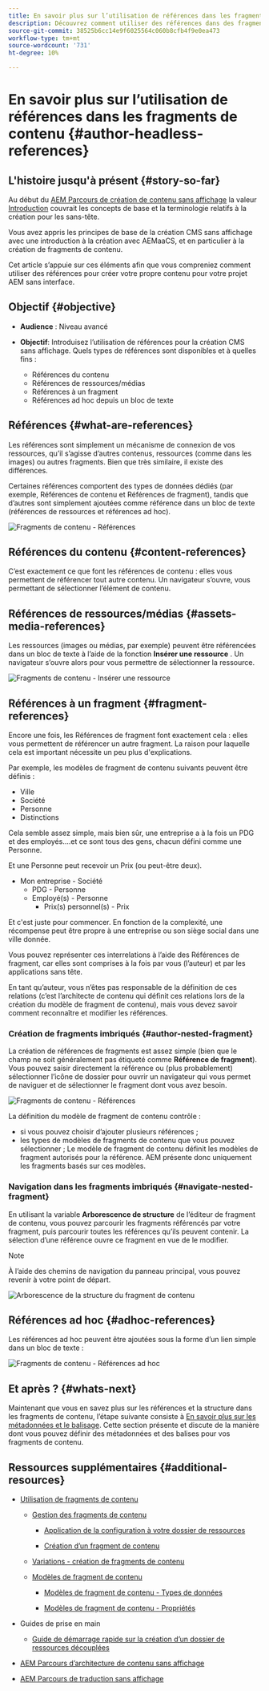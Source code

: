 ```yaml
---
title: En savoir plus sur l’utilisation de références dans les fragments de contenu
description: Découvrez comment utiliser des références dans des fragments de contenu pour du contenu, d’autres fragments et d’autres ressources (médias). Introduisez la nécessité et la mécanique des fragments imbriqués pour la création CMS sans affichage.
source-git-commit: 38525b6cc14e9f6025564c060b8cfb4f9e0ea473
workflow-type: tm+mt
source-wordcount: '731'
ht-degree: 10%

---
```


# En savoir plus sur l’utilisation de références dans les fragments de contenu {#author-headless-references}

## L&#39;histoire jusqu&#39;à présent {#story-so-far}

Au début du [AEM Parcours de création de contenu sans affichage](overview.md) la valeur [Introduction](introduction.md) couvrait les concepts de base et la terminologie relatifs à la création pour les sans-tête.

Vous avez appris les principes de base de la création CMS sans affichage avec une introduction à la création avec AEMaaCS, et en particulier à la création de fragments de contenu.

Cet article s’appuie sur ces éléments afin que vous compreniez comment utiliser des références pour créer votre propre contenu pour votre projet AEM sans interface.

## Objectif {#objective}

* **Audience** : Niveau avancé
* **Objectif**: Introduisez l’utilisation de références pour la création CMS sans affichage. Quels types de références sont disponibles et à quelles fins :

   * Références du contenu
   * Références de ressources/médias
   * Références à un fragment
   * Références ad hoc depuis un bloc de texte

## Références {#what-are-references}

Les références sont simplement un mécanisme de connexion de vos ressources, qu’il s’agisse d’autres contenus, ressources (comme dans les images) ou autres fragments. Bien que très similaire, il existe des différences.

Certaines références comportent des types de données dédiés (par exemple, Références de contenu et Références de fragment), tandis que d’autres sont simplement ajoutées comme référence dans un bloc de texte (références de ressources et références ad hoc).

![Fragments de contenu - Références](/help/journey-headless/author/assets/headless-journey-author-references-01.png)

## Références du contenu {#content-references}

C’est exactement ce que font les références de contenu : elles vous permettent de référencer tout autre contenu. Un navigateur s’ouvre, vous permettant de sélectionner l’élément de contenu.

## Références de ressources/médias {#assets-media-references}

Les ressources (images ou médias, par exemple) peuvent être référencées dans un bloc de texte à l’aide de la fonction **Insérer une ressource** . Un navigateur s’ouvre alors pour vous permettre de sélectionner la ressource.

![Fragments de contenu - Insérer une ressource](/help/journey-headless/author/assets/headless-journey-author-references-02.png)

## Références à un fragment {#fragment-references}

Encore une fois, les Références de fragment font exactement cela : elles vous permettent de référencer un autre fragment. La raison pour laquelle cela est important nécessite un peu plus d&#39;explications.

Par exemple, les modèles de fragment de contenu suivants peuvent être définis :

* Ville
* Société
* Personne
* Distinctions

Cela semble assez simple, mais bien sûr, une entreprise a à la fois un PDG et des employés....et ce sont tous des gens, chacun défini comme une Personne.

Et une Personne peut recevoir un Prix (ou peut-être deux).

* Mon entreprise - Société
   * PDG - Personne
   * Employé(s) - Personne
      * Prix(s) personnel(s) - Prix

Et c&#39;est juste pour commencer. En fonction de la complexité, une récompense peut être propre à une entreprise ou son siège social dans une ville donnée.

Vous pouvez représenter ces interrelations à l’aide des Références de fragment, car elles sont comprises à la fois par vous (l’auteur) et par les applications sans tête.

En tant qu’auteur, vous n’êtes pas responsable de la définition de ces relations (c’est l’architecte de contenu qui définit ces relations lors de la création du modèle de fragment de contenu), mais vous devez savoir comment reconnaître et modifier les références.

### Création de fragments imbriqués {#author-nested-fragment}

La création de références de fragments est assez simple (bien que le champ ne soit généralement pas étiqueté comme **Référence de fragment**). Vous pouvez saisir directement la référence ou (plus probablement) sélectionner l’icône de dossier pour ouvrir un navigateur qui vous permet de naviguer et de sélectionner le fragment dont vous avez besoin.

![Fragments de contenu - Références](/help/journey-headless/author/assets/headless-journey-author-references-03.png)

La définition du modèle de fragment de contenu contrôle :

* si vous pouvez choisir d’ajouter plusieurs références ;
* les types de modèles de fragments de contenu que vous pouvez sélectionner ; Le modèle de fragment de contenu définit les modèles de fragment autorisés pour la référence. AEM présente donc uniquement les fragments basés sur ces modèles.

### Navigation dans les fragments imbriqués {#navigate-nested-fragment}

En utilisant la variable **Arborescence de structure** de l’éditeur de fragment de contenu, vous pouvez parcourir les fragments référencés par votre fragment, puis parcourir toutes les références qu’ils peuvent contenir. La sélection d’une référence ouvre ce fragment en vue de le modifier.

>[!NOTE]
>
>À l’aide des chemins de navigation du panneau principal, vous pouvez revenir à votre point de départ.

![Arborescence de la structure du fragment de contenu](/help/assets/content-fragments/assets/cfm-structuretree-02.png)

## Références ad hoc {#adhoc-references}

Les références ad hoc peuvent être ajoutées sous la forme d’un lien simple dans un bloc de texte :

![Fragments de contenu - Références ad hoc](/help/journey-headless/author/assets/headless-journey-author-references-04.png)

## Et après ? {#whats-next}

Maintenant que vous en savez plus sur les références et la structure dans les fragments de contenu, l’étape suivante consiste à [En savoir plus sur les métadonnées et le balisage](metadata-tagging.md). Cette section présente et discute de la manière dont vous pouvez définir des métadonnées et des balises pour vos fragments de contenu.

## Ressources supplémentaires {#additional-resources}

* [Utilisation de fragments de contenu](/help/assets/content-fragments/content-fragments.md)

   * [Gestion des fragments de contenu](/help/assets/content-fragments/content-fragments-managing.md)

      * [Application de la configuration à votre dossier de ressources](/help/assets/content-fragments/content-fragments-configuration-browser.md#apply-the-configuration-to-your-assets-folder)

      * [Création d’un fragment de contenu](/help/assets/content-fragments/content-fragments-managing.md#creating-a-content-fragment)
   * [Variations - création de fragments de contenu](/help/assets/content-fragments/content-fragments-variations.md)

   * [Modèles de fragment de contenu](/help/assets/content-fragments/content-fragments-models.md)

      * [Modèles de fragment de contenu - Types de données](/help/assets/content-fragments/content-fragments-models.md#data-types)

      * [Modèles de fragment de contenu - Propriétés](/help/assets/content-fragments/content-fragments-models.md#properties)


* Guides de prise en main
   * [Guide de démarrage rapide sur la création d’un dossier de ressources découplées](/help/sites-developing/headless/getting-started/create-assets-folder.md)

* [AEM Parcours d’architecture de contenu sans affichage](/help/journey-headless/architect/overview.md)

* [AEM Parcours de traduction sans affichage](/help/journey-headless/translation/overview.md)
